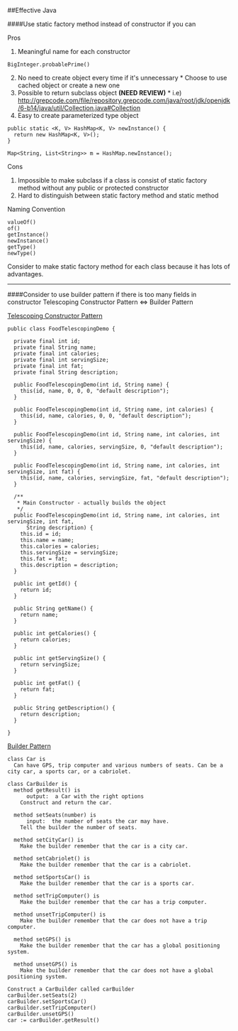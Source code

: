 ##Effective Java

####Use static factory method instead of constructor if you can

Pros
  1. Meaningful name for each constructor
  ```
  BigInteger.probablePrime()
  ```
  2. No need to create object every time if it's unnecessary
    * Choose to use cached object or create a new one
  3. Possible to return subclass object **(NEED REVIEW)**
    * i.e) http://grepcode.com/file/repository.grepcode.com/java/root/jdk/openjdk/6-b14/java/util/Collection.java#Collection
  4. Easy to create parameterized type object
  ```
  public static <K, V> HashMap<K, V> newInstance() {
    return new HashMap<K, V>();
  }

  Map<String, List<String>> m = HashMap.newInstance();
  ```

Cons
  1. Impossible to make subclass if a class is consist of static factory method without any public or protected constructor
  2. Hard to distinguish between static factory method and static method

Naming Convention
```
valueOf()
of()
getInstance()
newInstance()
getType()
newType()
```

Consider to make static factory method for each class because it has lots of advantages.

---
####Consider to use builder pattern if there is too many fields in constructor
Telescoping Constructor Pattern <=> Builder Pattern

[Telescoping Constructor Pattern](http://www.captaindebug.com/2011/05/telescoping-constructor-antipattern.html#.VV1RdVmeDRY)
```
public class FoodTelescopingDemo {

  private final int id;
  private final String name;
  private final int calories;
  private final int servingSize;
  private final int fat;
  private final String description;

  public FoodTelescopingDemo(int id, String name) {
    this(id, name, 0, 0, 0, "default description");
  }

  public FoodTelescopingDemo(int id, String name, int calories) {
    this(id, name, calories, 0, 0, "default description");
  }

  public FoodTelescopingDemo(int id, String name, int calories, int servingSize) {
    this(id, name, calories, servingSize, 0, "default description");
  }

  public FoodTelescopingDemo(int id, String name, int calories, int servingSize, int fat) {
    this(id, name, calories, servingSize, fat, "default description");
  }

  /**
   * Main Constructor - actually builds the object
   */
  public FoodTelescopingDemo(int id, String name, int calories, int servingSize, int fat,
      String description) {
    this.id = id;
    this.name = name;
    this.calories = calories;
    this.servingSize = servingSize;
    this.fat = fat;
    this.description = description;
  }

  public int getId() {
    return id;
  }

  public String getName() {
    return name;
  }

  public int getCalories() {
    return calories;
  }

  public int getServingSize() {
    return servingSize;
  }

  public int getFat() {
    return fat;
  }

  public String getDescription() {
    return description;
  }

}
```
[Builder Pattern](http://en.wikipedia.org/wiki/Builder_pattern)
```
class Car is
  Can have GPS, trip computer and various numbers of seats. Can be a city car, a sports car, or a cabriolet.

class CarBuilder is
  method getResult() is
      output:  a Car with the right options
    Construct and return the car.

  method setSeats(number) is
      input:  the number of seats the car may have.
    Tell the builder the number of seats.

  method setCityCar() is
    Make the builder remember that the car is a city car.

  method setCabriolet() is
    Make the builder remember that the car is a cabriolet.

  method setSportsCar() is
    Make the builder remember that the car is a sports car.

  method setTripComputer() is
    Make the builder remember that the car has a trip computer.

  method unsetTripComputer() is
    Make the builder remember that the car does not have a trip computer.

  method setGPS() is
    Make the builder remember that the car has a global positioning system.

  method unsetGPS() is
    Make the builder remember that the car does not have a global positioning system.

Construct a CarBuilder called carBuilder
carBuilder.setSeats(2)
carBuilder.setSportsCar()
carBuilder.setTripComputer()
carBuilder.unsetGPS()
car := carBuilder.getResult()
```
